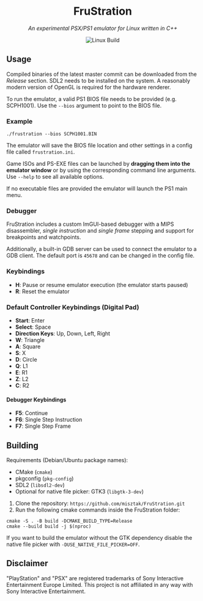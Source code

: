 <div align="center">

# FruStration
*An experimental PSX/PS1 emulator for Linux written in C++*

![Linux Build](https://github.com/misztak/FruStration/actions/workflows/build_and_release.yml/badge.svg)

</div>

## Usage

Compiled binaries of the latest master commit can be downloaded from the _Release_ section. SDL2 needs to be installed on the system. A reasonably modern version of OpenGL is required for the hardware renderer.

To run the emulator, a valid PS1 BIOS file needs to be provided (e.g. SCPH1001). Use the `--bios` argument to point to the BIOS file.

### Example

```shell
./frustration --bios SCPH1001.BIN
```

The emulator will save the BIOS file location and other settings in a config file called `frustration.ini`.

Game ISOs and PS-EXE files can be launched by **dragging them into the emulator window** or by using the corresponding command line arguments. Use `--help` to see all available options.

If no executable files are provided the emulator will launch the PS1 main menu.

### Debugger

FruStration includes a custom ImGUI-based debugger with a MIPS disassembler, _single instruction_ and _single frame_ stepping and support for breakpoints and watchpoints.

Additionally, a built-in GDB server can be used to connect the emulator to a GDB client. The default port is `45678` and can be changed in the config file.

### Keybindings

- **H**: Pause or resume emulator execution (the emulator starts paused)
- **R**: Reset the emulator

### Default Controller Keybindings (Digital Pad)

- **Start**: Enter
- **Select**: Space
- **Direction Keys**: Up, Down, Left, Right
- **W**: Triangle
- **A**: Square
- **S**: X
- **D**: Circle
- **Q**: L1
- **E**: R1
- **Z**: L2
- **C**: R2

#### Debugger Keybindings

- **F5**: Continue
- **F6**: Single Step Instruction
- **F7**: Single Step Frame

## Building

Requirements (Debian/Ubuntu package names):
* CMake (`cmake`)
* pkgconfig (`pkg-config`)
* SDL2 (`libsdl2-dev`)
* Optional for native file picker: GTK3 (`libgtk-3-dev`)

1. Clone the repository: `https://github.com/misztak/FruStration.git`
2. Run the following cmake commands inside the FruStration folder:

```shell
cmake -S . -B build -DCMAKE_BUILD_TYPE=Release
cmake --build build -j $(nproc)
```

If you want to build the emulator without the GTK dependency disable the native file picker with `-DUSE_NATIVE_FILE_PICKER=OFF`.

## Disclaimer

"PlayStation" and "PSX" are registered trademarks of Sony Interactive Entertainment Europe Limited. This project is not affiliated in any way with Sony Interactive Entertainment.
